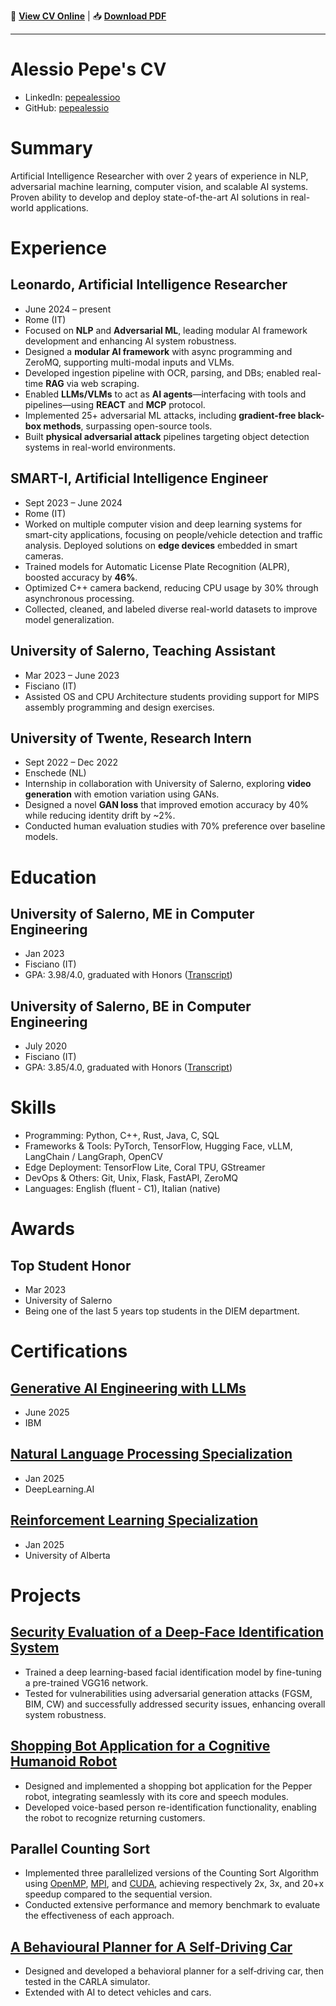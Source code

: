 📄 **[View CV Online](https://pepealessio.github.io/resume)** | 📥 **[Download PDF](https://github.com/pepealessio/resume/releases/download/v2025.07.08/Alessio_Pepe_CV.pdf)**

---

# Alessio Pepe's CV

- LinkedIn: [pepealessioo](https://linkedin.com/in/pepealessioo)
- GitHub: [pepealessio](https://github.com/pepealessio)


# Summary

Artificial Intelligence Researcher with over 2 years of experience in NLP, adversarial machine learning, computer vision, and scalable AI systems. Proven ability to develop and deploy state-of-the-art AI solutions in real-world applications.

# Experience

## Leonardo, Artificial Intelligence Researcher

- June 2024 – present
- Rome (IT)
- Focused on **NLP** and **Adversarial ML**, leading modular AI framework development and enhancing AI system robustness.
- Designed a **modular AI framework** with async programming and ZeroMQ, supporting multi-modal inputs and VLMs.
- Developed ingestion pipeline with OCR, parsing, and DBs; enabled real-time **RAG** via web scraping.
- Enabled **LLMs/VLMs** to act as **AI agents**—interfacing with tools and pipelines—using **REACT** and **MCP** protocol.
- Implemented 25+ adversarial ML attacks, including **gradient-free black-box methods**, surpassing open-source tools.
- Built **physical adversarial attack** pipelines targeting object detection systems in real-world environments.

## SMART-I, Artificial Intelligence Engineer

- Sept 2023 – June 2024
- Rome (IT)
- Worked on multiple computer vision and deep learning systems for smart-city applications, focusing on people/vehicle detection and traffic analysis. Deployed solutions on **edge devices** embedded in smart cameras.
- Trained models for Automatic License Plate Recognition (ALPR), boosted accuracy by **46%**.
- Optimized C++ camera backend, reducing CPU usage by 30% through asynchronous processing.
- Collected, cleaned, and labeled diverse real-world datasets to improve model generalization.

## University of Salerno, Teaching Assistant

- Mar 2023 – June 2023
- Fisciano (IT)
- Assisted OS and CPU Architecture students providing support for MIPS assembly programming and design exercises.

## University of Twente, Research Intern

- Sept 2022 – Dec 2022
- Enschede (NL)
- Internship in collaboration with University of Salerno, exploring **video generation** with emotion variation using GANs.
- Designed a novel **GAN loss** that improved emotion accuracy by 40% while reducing identity drift by ~2%.
- Conducted human evaluation studies with 70% preference over baseline models.

# Education

## University of Salerno, ME in Computer Engineering

- Jan 2023
- Fisciano (IT)
- GPA: 3.98/4.0, graduated with Honors ([Transcript](https://drive.google.com/file/d/1KIPGFOtYzXtRCBm98tK3Y3F4SNrVxWYN/view?usp=sharing))

## University of Salerno, BE in Computer Engineering

- July 2020
- Fisciano (IT)
- GPA: 3.85/4.0, graduated with Honors ([Transcript](https://drive.google.com/file/d/1aJ1LCpVjaU_29hwcmormNCkGyLA94xGR/view?usp=sharing))

# Skills

- Programming: Python, C++, Rust, Java, C, SQL
- Frameworks & Tools: PyTorch, TensorFlow, Hugging Face, vLLM, LangChain / LangGraph, OpenCV
- Edge Deployment: TensorFlow Lite, Coral TPU, GStreamer
- DevOps & Others: Git, Unix, Flask, FastAPI, ZeroMQ
- Languages: English (fluent - C1), Italian (native)
# Awards

## Top Student Honor

- Mar 2023
- University of Salerno
- Being one of the last 5 years top students in the DIEM department.

# Certifications

## [Generative AI Engineering with LLMs](https://coursera.org/share/393d70eb6a01e3449fd550c797328d39)

- June 2025
- IBM

## [Natural Language Processing Specialization](https://coursera.org/share/606a243759cdd4bcdd2340d28ee921c5)

- Jan 2025
- DeepLearning.AI

## [Reinforcement Learning Specialization](https://coursera.org/share/30a649d0203b47fad892990888862a28)

- Jan 2025
- University of Alberta

# Projects

## [Security Evaluation of a Deep‐Face Identification System](https://github.com/pepealessio/Adversarial-Face-Identification)

- Trained a deep learning-based facial identification model by fine-tuning a pre-trained VGG16 network.
- Tested for vulnerabilities using adversarial generation attacks (FGSM, BIM, CW) and successfully addressed security issues, enhancing overall system robustness.

## [Shopping Bot Application for a Cognitive Humanoid Robot](https://github.com/pepealessio/cr_pepper_shoppingbot)

- Designed and implemented a shopping bot application for the Pepper robot, integrating seamlessly with its core and speech modules.
- Developed voice-based person re-identification functionality, enabling the robot to recognize returning customers.

## Parallel Counting Sort

- Implemented three parallelized versions of the Counting Sort Algorithm using [OpenMP](https://github.com/pepealessio/countingsort_openmp), [MPI](https://github.com/pepealessio/countingsort_mpi), and [CUDA](https://github.com/pepealessio/countingsort_cuda), achieving respectively 2x, 3x, and 20+x speedup compared to the sequential version.
- Conducted extensive performance and memory benchmark to evaluate the effectiveness of each approach.

## [A Behavioural Planner for A Self‑Driving Car](https://github.com/pepealessio/CARLA-behavioural-planner)

- Designed and developed a behavioral planner for a self‑driving car, then tested in the CARLA simulator.
- Extended with AI to detect vehicles and cars.

